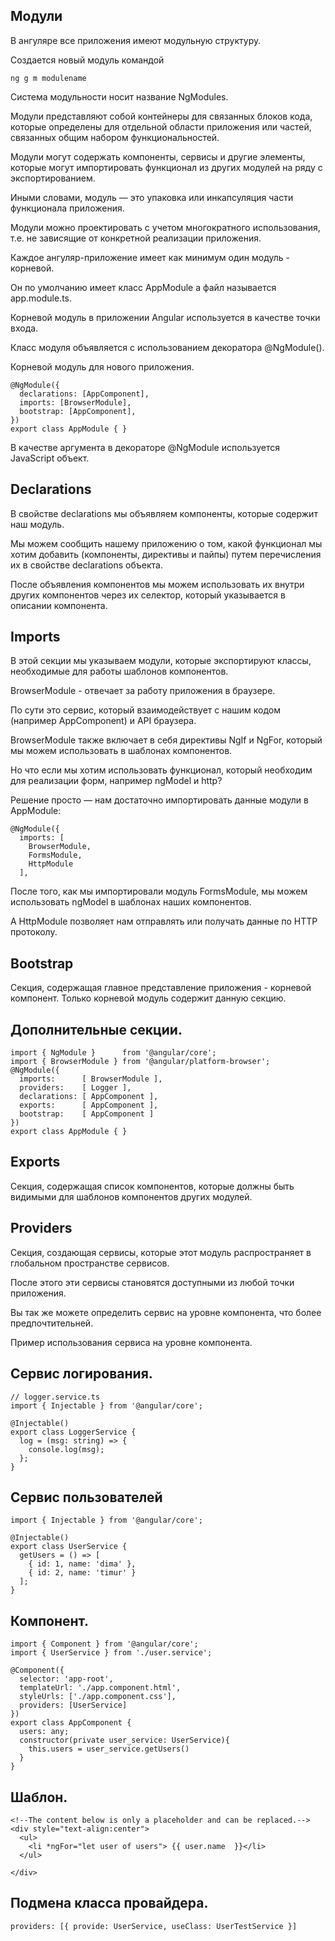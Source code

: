 ## Модули

В ангуляре все приложения имеют модульную структуру.

Создается новый модуль командой

    ng g m modulename

Система модульности носит название NgModules.

Модули представляют собой контейнеры для связанных блоков кода, которые определены для отдельной области приложения или частей, связанных общим набором функциональностей.

Модули могут содержать компоненты, сервисы и другие элементы, которые могут импортировать функционал из других модулей на ряду с экспортированием.

Иными словами, модуль — это упаковка или инкапсуляция части функционала приложения. 

Модули можно проектировать с учетом многократного использования, т.е. не зависящие от конкретной реализации приложения.

Каждое ангуляр-приложение имеет как минимум один модуль - корневой.

Он по умолчанию имеет класс AppModule а файл называется app.module.ts.

Корневой модуль в приложении Angular используется в качестве точки входа.

Класс модуля объявляется с использованием декоратора @NgModule().

Корневой модуль для нового приложения.

    @NgModule({
      declarations: [AppComponent],
      imports: [BrowserModule],
      bootstrap: [AppComponent],
    })
    export class AppModule { }  
    
    
В качестве аргумента в декораторе @NgModule используется JavaScript объект.

## Declarations

В свойстве declarations мы объявляем компоненты, которые содержит наш модуль.

Мы можем сообщить нашему приложению о том, какой функционал мы хотим добавить (компоненты, директивы и пайпы) путем перечисления их в свойстве declarations объекта.

После объявления компонентов мы можем использовать их внутри других компонентов через их селектор, который указывается в описании компонента.

## Imports

В этой секции мы указываем модули, которые экспортируют классы, необходимые для работы шаблонов компонентов.

BrowserModule - отвечает за работу приложения в браузере. 

По сути это сервис, который взаимодействует с нашим кодом (например AppComponent) и API браузера. 

BrowserModule также включает в себя директивы NgIf и NgFor, который мы можем использовать в шаблонах компонентов.

Но что если мы хотим использовать функционал, который необходим для реализации форм, например ngModel и http? 

Решение просто — нам достаточно импортировать данные модули в AppModule:

    @NgModule({
      imports: [
        BrowserModule,
        FormsModule,
        HttpModule
      ],

После того, как мы импортировали модуль FormsModule, мы можем использовать ngModel в шаблонах наших компонентов. 

А HttpModule позволяет нам отправлять или получать данные по HTTP протоколу.



## Bootstrap

Секция, содержащая главное представление приложения - корневой компонент. Только корневой модуль содержит данную секцию.

## Дополнительные секции.

    import { NgModule }      from '@angular/core';
    import { BrowserModule } from '@angular/platform-browser';
    @NgModule({
      imports:      [ BrowserModule ],
      providers:    [ Logger ],
      declarations: [ AppComponent ],
      exports:      [ AppComponent ],
      bootstrap:    [ AppComponent ]
    })
    export class AppModule { }

## Exports

Секция, содержащая список компонентов, которые должны быть видимыми для шаблонов компонентов других модулей.

## Providers

Секция, создающая сервисы, которые этот модуль распространяет в глобальном пространстве сервисов.

После этого эти сервисы становятся доступными из любой точки приложения.

Вы так же можете определить сервис на уровне компонента, что более предпочтительней.

Пример использования сервиса на уровне компонента.

## Сервис логирования.

    // logger.service.ts
    import { Injectable } from '@angular/core';

    @Injectable()
    export class LoggerService {  
      log = (msg: string) => {
        console.log(msg);
      };
    }

## Сервис пользователей

    import { Injectable } from '@angular/core';

    @Injectable()
    export class UserService {  
      getUsers = () => [
        { id: 1, name: 'dima' },
        { id: 2, name: 'timur' }
      ];
    }

## Компонент.

    import { Component } from '@angular/core';
    import { UserService } from './user.service';

    @Component({
      selector: 'app-root',
      templateUrl: './app.component.html',
      styleUrls: ['./app.component.css'],
      providers: [UserService]
    })
    export class AppComponent {
      users: any;
      constructor(private user_service: UserService){
        this.users = user_service.getUsers()
      }
    }


## Шаблон.

    <!--The content below is only a placeholder and can be replaced.-->
    <div style="text-align:center">
      <ul>
        <li *ngFor="let user of users"> {{ user.name  }}</li>
      </ul>

    </div>

## Подмена класса провайдера.

    providers: [{ provide: UserService, useClass: UserTestService }]



